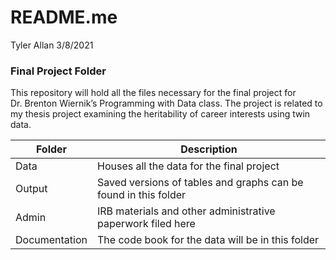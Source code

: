 README.me
================
Tyler Allan
3/8/2021

### Final Project Folder

This repository will hold all the files necessary for the final project
for Dr. Brenton Wiernik’s Programming with Data class. The project is
related to my thesis project examining the heritability of career
interests using twin data.

| Folder        | Description                                                     |
|---------------|-----------------------------------------------------------------|
| Data          | Houses all the data for the final project                       |
| Output        | Saved versions of tables and graphs can be found in this folder |
| Admin         | IRB materials and other administrative paperwork filed here     |
| Documentation | The code book for the data will be in this folder               |
